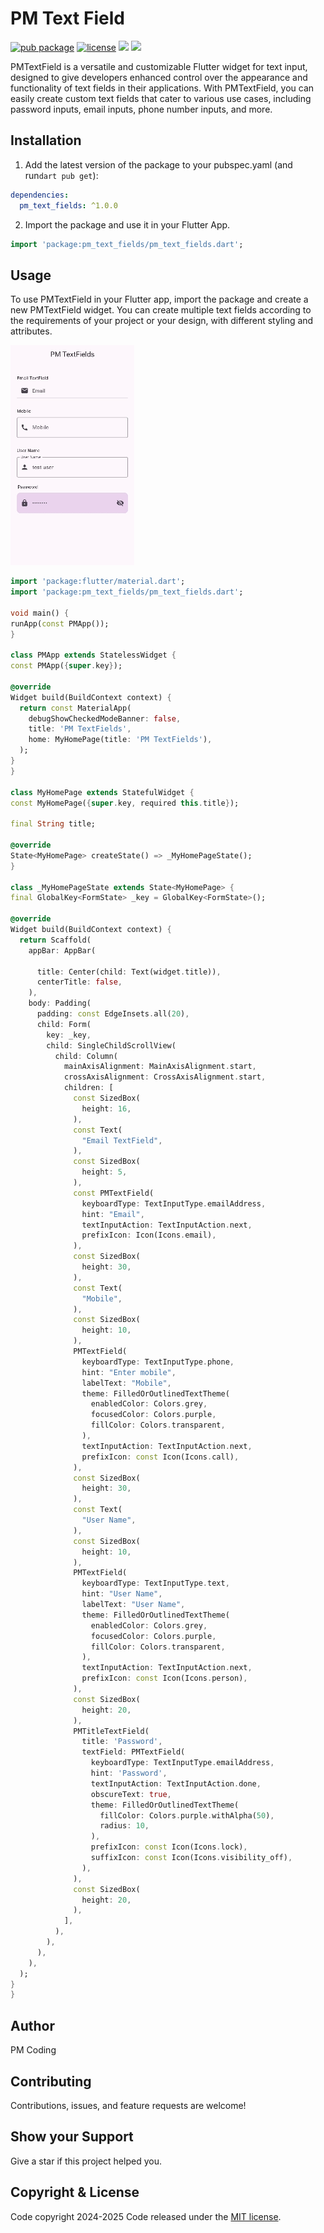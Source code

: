# PM Text Field 

[![pub package](https://img.shields.io/badge/version-v0.0.1-blue)](https://pub.dev/packages/pm_text_fields)
[![license](https://img.shields.io/badge/license-MIT-britegreen)](https://github.com/poorveshinexture312/pm_text_fields/blob/main/LICENSE)
![](https://img.shields.io/badge/Code-Dart-informational?style=flat&logo=dart&color=29B1EE)
![](https://img.shields.io/badge/Code-Flutter-informational?style=flat&logo=flutter&color=0C459C)

PMTextField is a versatile and customizable Flutter widget for text input, designed to give developers enhanced control over the appearance and functionality of text fields in their applications. With PMTextField, you can easily create custom text fields that cater to various use cases, including password inputs, email inputs, phone number inputs, and more.

## Installation 

1. Add the latest version of the package to your pubspec.yaml (and run`dart pub get`):
```yaml
dependencies:
  pm_text_fields: ^1.0.0
```
2. Import the package and use it in your Flutter App.
```dart
import 'package:pm_text_fields/pm_text_fields.dart';
```

## Usage
To use PMTextField in your Flutter app, import the package and create a new PMTextField widget. You can create multiple text fields according to the requirements of your project or your design, with different styling and attributes.


![example](example1.gif)

  ```dart
import 'package:flutter/material.dart';
import 'package:pm_text_fields/pm_text_fields.dart';

void main() {
  runApp(const PMApp());
}

class PMApp extends StatelessWidget {
  const PMApp({super.key});

  @override
  Widget build(BuildContext context) {
    return const MaterialApp(
      debugShowCheckedModeBanner: false,
      title: 'PM TextFields',
      home: MyHomePage(title: 'PM TextFields'),
    );
  }
}

class MyHomePage extends StatefulWidget {
  const MyHomePage({super.key, required this.title});

  final String title;

  @override
  State<MyHomePage> createState() => _MyHomePageState();
}

class _MyHomePageState extends State<MyHomePage> {
  final GlobalKey<FormState> _key = GlobalKey<FormState>();

  @override
  Widget build(BuildContext context) {
    return Scaffold(
      appBar: AppBar(

        title: Center(child: Text(widget.title)),
        centerTitle: false,
      ),
      body: Padding(
        padding: const EdgeInsets.all(20),
        child: Form(
          key: _key,
          child: SingleChildScrollView(
            child: Column(
              mainAxisAlignment: MainAxisAlignment.start,
              crossAxisAlignment: CrossAxisAlignment.start,
              children: [
                const SizedBox(
                  height: 16,
                ),
                const Text(
                  "Email TextField",
                ),
                const SizedBox(
                  height: 5,
                ),
                const PMTextField(
                  keyboardType: TextInputType.emailAddress,
                  hint: "Email",
                  textInputAction: TextInputAction.next,
                  prefixIcon: Icon(Icons.email),
                ),
                const SizedBox(
                  height: 30,
                ),
                const Text(
                  "Mobile",
                ),
                const SizedBox(
                  height: 10,
                ),
                PMTextField(
                  keyboardType: TextInputType.phone,
                  hint: "Enter mobile",
                  labelText: "Mobile",
                  theme: FilledOrOutlinedTextTheme(
                    enabledColor: Colors.grey,
                    focusedColor: Colors.purple,
                    fillColor: Colors.transparent,
                  ),
                  textInputAction: TextInputAction.next,
                  prefixIcon: const Icon(Icons.call),
                ),
                const SizedBox(
                  height: 30,
                ),
                const Text(
                  "User Name",
                ),
                const SizedBox(
                  height: 10,
                ),
                PMTextField(
                  keyboardType: TextInputType.text,
                  hint: "User Name",
                  labelText: "User Name",
                  theme: FilledOrOutlinedTextTheme(
                    enabledColor: Colors.grey,
                    focusedColor: Colors.purple,
                    fillColor: Colors.transparent,
                  ),
                  textInputAction: TextInputAction.next,
                  prefixIcon: const Icon(Icons.person),
                ),
                const SizedBox(
                  height: 20,
                ),
                PMTitleTextField(
                  title: 'Password',
                  textField: PMTextField(
                    keyboardType: TextInputType.emailAddress,
                    hint: 'Password',
                    textInputAction: TextInputAction.done,
                    obscureText: true,
                    theme: FilledOrOutlinedTextTheme(
                      fillColor: Colors.purple.withAlpha(50),
                      radius: 10,
                    ),
                    prefixIcon: const Icon(Icons.lock),
                    suffixIcon: const Icon(Icons.visibility_off),
                  ),
                ),
                const SizedBox(
                  height: 20,
                ),
              ],
            ),
          ),
        ),
      ),
    );
  }
}

```

## Author
PM Coding

## Contributing 
Contributions, issues, and feature requests are welcome! 

## Show your Support 
Give a star if this project helped you. 

## Copyright & License
Code copyright 2024-2025
Code released under the [MIT license](https://github.com/poorveshinexture312/pm_text_fields/blob/main/LICENSE).
